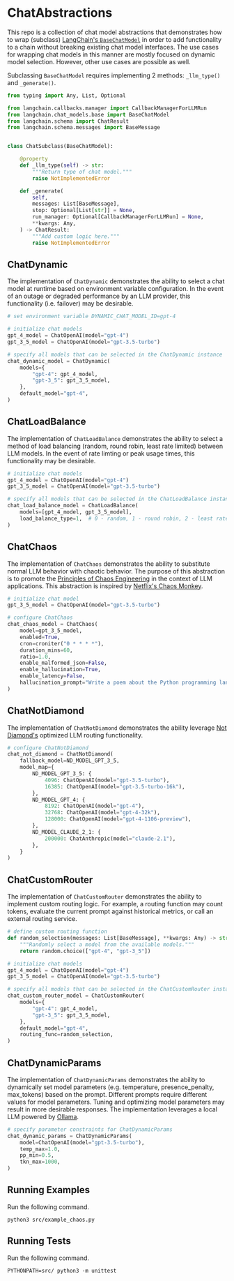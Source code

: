 # ChatAbstractions

This repo is a collection of chat model abstractions that demonstrates how to wrap (subclass) [LangChain's `BaseChatModel`](https://github.com/langchain-ai/langchain/blob/v0.0.350/libs/core/langchain_core/language_models/chat_models.py) in order to add functionality to a chain without breaking existing chat model interfaces. The use cases for wrapping chat models in this manner are mostly focused on dynamic model selection. However, other use cases are possible as well.

Subclassing `BaseChatModel` requires implementing 2 methods: `_llm_type()` and `_generate()`.
```python
from typing import Any, List, Optional

from langchain.callbacks.manager import CallbackManagerForLLMRun
from langchain.chat_models.base import BaseChatModel
from langchain.schema import ChatResult
from langchain.schema.messages import BaseMessage


class ChatSubclass(BaseChatModel):

    @property
    def _llm_type(self) -> str:
        """Return type of chat model."""
        raise NotImplementedError

    def _generate(
        self,
        messages: List[BaseMessage],
        stop: Optional[List[str]] = None,
        run_manager: Optional[CallbackManagerForLLMRun] = None,
        **kwargs: Any,
    ) -> ChatResult:
        """Add custom logic here."""
        raise NotImplementedError
```

## ChatDynamic
The implementation of `ChatDynamic` demonstrates the ability to select a chat model at runtime based on environment variable configuration. In the event of an outage or degraded performance by an LLM provider, this functionality (i.e. failover) may be desirable.

```python
# set environment variable DYNAMIC_CHAT_MODEL_ID=gpt-4

# initialize chat models
gpt_4_model = ChatOpenAI(model="gpt-4")
gpt_3_5_model = ChatOpenAI(model="gpt-3.5-turbo")

# specify all models that can be selected in the ChatDynamic instance
chat_dynamic_model = ChatDynamic(
    models={
        "gpt-4": gpt_4_model,
        "gpt-3_5": gpt_3_5_model,
    },
    default_model="gpt-4",
)
```

## ChatLoadBalance
The implementation of `ChatLoadBalance` demonstrates the ability to select a method of load balancing (random, round robin, least rate limited) between LLM models. In the event of rate limting or peak usage times, this functionality may be desirable.

```python
# initialize chat models
gpt_4_model = ChatOpenAI(model="gpt-4")
gpt_3_5_model = ChatOpenAI(model="gpt-3.5-turbo")

# specify all models that can be selected in the ChatLoadBalance instance
chat_load_balance_model = ChatLoadBalance(
    models=[gpt_4_model, gpt_3_5_model],
    load_balance_type=1,  # 0 - random, 1 - round robin, 2 - least rate limited
)
```

## ChatChaos
The implementation of `ChatChaos` demonstrates the ability to substitute normal LLM behavior with chaotic behavior. The purpose of this abstraction is to promote the [Principles of Chaos Engineering](https://principlesofchaos.org/) in the context of LLM applications. This abstraction is inspired by [Netflix's Chaos Monkey](https://github.com/Netflix/chaosmonkey).

```python
# initialize chat model
gpt_3_5_model = ChatOpenAI(model="gpt-3.5-turbo")

# configure ChatChaos
chat_chaos_model = ChatChaos(
    model=gpt_3_5_model,
    enabled=True,
    cron=croniter("0 * * * *"),
    duration_mins=60,
    ratio=1.0,
    enable_malformed_json=False,
    enable_hallucination=True,
    enable_latency=False,
    hallucination_prompt="Write a poem about the Python programming language.",
)
```

## ChatNotDiamond
The implementation of `ChatNotDiamond` demonstrates the ability leverage [Not Diamond's](https://www.notdiamond.ai/) optimized LLM routing functionality.

```python
# configure ChatNotDiamond
chat_not_diamond = ChatNotDiamond(
    fallback_model=ND_MODEL_GPT_3_5,
    model_map={
        ND_MODEL_GPT_3_5: {
            4096: ChatOpenAI(model="gpt-3.5-turbo"),
            16385: ChatOpenAI(model="gpt-3.5-turbo-16k"),
        },
        ND_MODEL_GPT_4: {
            8192: ChatOpenAI(model="gpt-4"),
            32768: ChatOpenAI(model="gpt-4-32k"),
            128000: ChatOpenAI(model="gpt-4-1106-preview"),
        },
        ND_MODEL_CLAUDE_2_1: {
            200000: ChatAnthropic(model="claude-2.1"),
        },
    }
)
```

## ChatCustomRouter
The implementation of `ChatCustomRouter` demonstrates the ability to implement custom routing logic. For example, a routing function may count tokens, evaluate the current prompt against historical metrics, or call an external routing service.

```python
# define custom routing function
def random_selection(messages: List[BaseMessage], **kwargs: Any) -> str:
    """Randomly select a model from the available models."""
    return random.choice(["gpt-4", "gpt-3_5"])

# initialize chat models
gpt_4_model = ChatOpenAI(model="gpt-4")
gpt_3_5_model = ChatOpenAI(model="gpt-3.5-turbo")

# specify all models that can be selected in the ChatCustomRouter instance
chat_custom_router_model = ChatCustomRouter(
    models={
        "gpt-4": gpt_4_model,
        "gpt-3_5": gpt_3_5_model,
    },
    default_model="gpt-4",
    routing_func=random_selection,
)
```

## ChatDynamicParams

The implementation of `ChatDynamicParams` demonstrates the ability to dynamically set model parameters (e.g. temperature, presence_penalty, max_tokens) based on the prompt. Different prompts require different values for model parameters. Tuning and optimizing model parameters may result in more desirable responses. The implementation leverages a local LLM powered by [Ollama](https://ollama.ai/).

```python
# specify parameter constraints for ChatDynamicParams
chat_dynamic_params = ChatDynamicParams(
    model=ChatOpenAI(model="gpt-3.5-turbo"),
    temp_max=1.0,
    pp_min=0.5,
    tkn_max=1000,
)
```

## Running Examples

Run the following command.

    python3 src/example_chaos.py

## Running Tests

Run the following command.

    PYTHONPATH=src/ python3 -m unittest
